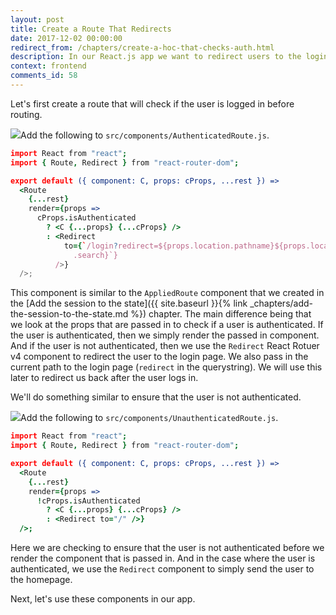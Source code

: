 ```yaml
---
layout: post
title: Create a Route That Redirects
date: 2017-12-02 00:00:00
redirect_from: /chapters/create-a-hoc-that-checks-auth.html
description: In our React.js app we want to redirect users to the login page if they are not logged in and redirect them away from the login page if they are logged in. To do so we are going to use the Redirect component from React Router v4.
context: frontend
comments_id: 58
---
```


Let's first create a route that will check if the user is logged in before routing.

<img class="code-marker" src="{{ site.baseurl }}/assets/s.png" />Add the following to `src/components/AuthenticatedRoute.js`.

``` coffee
import React from "react";
import { Route, Redirect } from "react-router-dom";

export default ({ component: C, props: cProps, ...rest }) =>
  <Route
    {...rest}
    render={props =>
      cProps.isAuthenticated
        ? <C {...props} {...cProps} />
        : <Redirect
            to={`/login?redirect=${props.location.pathname}${props.location
              .search}`}
          />}
  />;
```

This component is similar to the `AppliedRoute` component that we created in the [Add the session to the state]({{ site.baseurl }}{% link _chapters/add-the-session-to-the-state.md %}) chapter. The main difference being that we look at the props that are passed in to check if a user is authenticated. If the user is authenticated, then we simply render the passed in component. And if the user is not authenticated, then we use the `Redirect` React Rotuer v4 component to redirect the user to the login page. We also pass in the current path to the login page (`redirect` in the querystring). We will use this later to redirect us back after the user logs in.

We'll do something similar to ensure that the user is not authenticated.

<img class="code-marker" src="{{ site.baseurl }}/assets/s.png" />Add the following to `src/components/UnauthenticatedRoute.js`.

``` coffee
import React from "react";
import { Route, Redirect } from "react-router-dom";

export default ({ component: C, props: cProps, ...rest }) =>
  <Route
    {...rest}
    render={props =>
      !cProps.isAuthenticated
        ? <C {...props} {...cProps} />
        : <Redirect to="/" />}
  />;
```

Here we are checking to ensure that the user is not authenticated before we render the component that is passed in. And in the case where the user is authenticated, we use the `Redirect` component to simply send the user to the homepage.

Next, let's use these components in our app.
